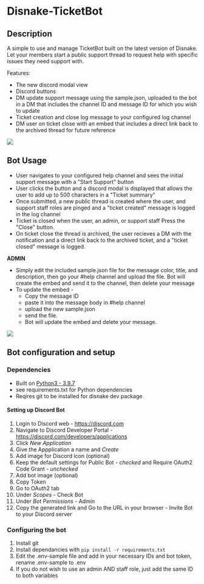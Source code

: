 # Disnake-TicketBot

## Description

A simple to use and manage TicketBot built on the latest version of Disnake.  Let your members start a public support thread to request help with specific issues they need support with.

Features:
- The new discord modal view
- Discord buttons
- DM update support message using the sample.json, uploaded to the bot in a DM that includes the channel ID and message ID for which you wish to update
- Ticket creation and close log message to your configured log channel
- DM user on ticket close with an embed that includes a direct link back to the archived thread for future reference


<img src= "https://thumbs.gfycat.com/ImpishQuaintCanine-size_restricted.gif" />



## Bot Usage

- User navigates to your configured help channel and sees the initial support message with a "Start Support" button
- User clicks the button and a discord modal is displayed that allows the user to add up to 500 characters in a "Ticket summary"
- Once submitted, a new public thread is created where the user, and support staff roles are pinged and a "ticket created" message is logged in the log channel
- Ticket is closed when the user, an admin, or support staff Press the "Close" button.
- On ticket close the thread is archived, the user recieves a DM with the notification and a direct link back to the archived ticket, and a "ticket closed" message is logged.

**ADMIN**
- Simply edit the included sample.json file for the message color, title, and description, then go your #help channel and upload the file.  Bot will create the embed and send it to the channel, then delete your message
- To update the embed -
    - Copy the message ID
    - paste it into the message body in #help channel
    - upload the new sample.json
    - send the file.
    - Bot will update the embed and delete your message.

<img src = "https://gfycat.com/compassionateeveryarthropods-size_restricted.gif" />

## Bot configuration and setup

### Dependencies
* Built on [Python3 - 3.9.7](https://www.python.org/downloads/)
* see requirements.txt for Python dependencies
* Reqires git to be installed for disnake dev package


#### Setting up Discord Bot
1. Login to Discord web - https://discord.com
2. Navigate to Discord Developer Portal - https://discord.com/developers/applications
3. Click *New Application*
4. Give the Appplication a name and *Create*
5. Add image for Discord icon (optional)
7. Keep the default settings for Public Bot - *checked* and Require OAuth2 Code Grant - *unchecked*
8. Add bot image (optional)
9. Copy Token
10. Go to OAuth2 tab
11. Under *Scopes* - Check Bot
12. Under *Bot Permissions* - Admin
13. Copy the generated link and Go to the URL in your browser - Invite Bot to your Discord server

### Configuring the bot
1. Install git
2. Install dependancies with `pip install -r requirements.txt`
3. Edit the .env-sample file and add in your necessary IDs and bot token, rename .env-sample to .env
4. If you do not wish to use an admin AND staff role, just add the same ID to both variables




